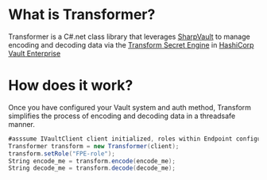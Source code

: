 # What is Transformer?
Transformer is a C#.net class library that leverages [SharpVault](https://github.com/rajanadar/VaultSharp) to manage encoding and decoding data via the [Transform Secret Engine](https://learn.hashicorp.com/vault/adp/transform) in [HashiCorp Vault Enterprise](https://www.hashicorp.com/products/vault/)

# How does it work?
Once you have configured your Vault system and auth method, Transform simplifies the process of encoding and decoding data in a threadsafe manner. 

````c#
#asssume IVaultClient client initialized, roles within Endpoint configured for "FPE-role"
Transformer transform = new Transformer(client);
transform.setRole("FPE-role");
String encode_me = transform.encode(encode_me);
String decode_me = transform.decode(decode_me);
````

